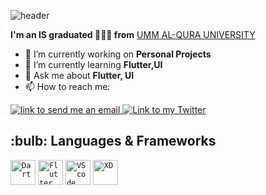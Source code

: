 ![header](https://capsule-render.vercel.app/api?type=rounded&color=gradient&text=%20Hi%20👋,%20I'm%20Ruba%20Yahya&height=250&fontSize=60&textBg=false)


**I'm an IS graduated 👩🏻‍💻 from** <a href="https://uqu.edu.sa/en">UMM AL-QURA UNIVERSITY</a>

- 🔭 I’m currently working on **Personal Projects**
- 🌱 I’m currently learning **Flutter,UI**
- 💬 Ask me about **Flutter, UI**
- 📫 How to reach me: 

<a href="mailto:ruba.yahya01@gmail.com">
    <img alt="link to send me an email" src="https://img.shields.io/static/v1?label&message=ruba.yahya01@gmail.com&color=white&style=flat&logo=gmail" />
</a>

<a href="https://twitter.com/ruba_99_/">
    <img alt="Link to my Twitter" src="https://img.shields.io/twitter/follow/Ruba_?style=social&label=@ruba_99_">
</a>

<h2>:bulb: Languages & Frameworks</h2>
<code><img title="Dart" alt="Dart" width="40px" src="https://external-content.duckduckgo.com/iu/?u=https%3A%2F%2Fdart-code.gallerycdn.vsassets.io%2Fextensions%2Fdart-code%2Fdart-code%2F3.16.0%2F1604068722763%2FMicrosoft.VisualStudio.Services.Icons.Default&f=1&nofb=1" /></code>
<code><img title="Flutter" alt="Flutter" width="40px" src="https://external-content.duckduckgo.com/iu/?u=https%3A%2F%2Fcdn-images-1.medium.com%2Fmax%2F1200%2F1*5-aoK8IBmXve5whBQM90GA.png&f=1&nofb=1" /></code>
<code><img title="VScode" alt="VScode" width="40px" src="https://external-content.duckduckgo.com/iu/?u=https%3A%2F%2Fuser-images.githubusercontent.com%2F674621%2F71187801-14e60a80-2280-11ea-94c9-e56576f76baf.png&f=1&nofb=1" /></code>
<code><img title="XD" alt="XD" width="40px" src="https://external-content.duckduckgo.com/iu/?u=https%3A%2F%2Fadobexdplatform.com%2Fplugin-docs%2Fimages%2Fxd-logo.png&f=1&nofb=1" /></code>
</br></br>

